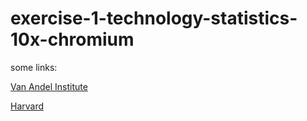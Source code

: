 # exercise-1-technology-statistics-10x-chromium

some links: 

[Van Andel Institute](https://rtsf.natsci.msu.edu/sites/_rtsf/assets/File/10X%20Chromium%20-%20Single%20Cell%20and%20Long%20Read%20Sequencing%20Applications%20and%20Workflow-4.pdf)

[Harvard](https://bauercore.fas.harvard.edu/10x-chromium-system)
